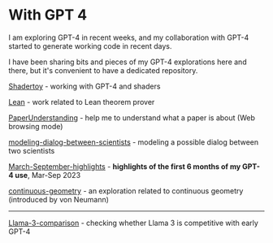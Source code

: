# With GPT 4

I am exploring GPT-4 in recent weeks, and my collaboration with GPT-4 started to generate working code in recent days.

I have been sharing bits and pieces of my GPT-4 explorations here and there, but it's convenient to have a dedicated repository.

[Shadertoy](Shadertoy) - working with GPT-4 and shaders

[Lean](Lean) - work related to Lean theorem prover

[PaperUnderstanding](PaperUnderstanding) - help me to understand what a paper is about (Web browsing mode)

[modeling-dialog-between-scientists](modeling-dialog-between-scientists) - modeling a possible dialog between two scientists

[March-September-highlights](March-September-highlights) - **highlights of the first 6 months of my GPT-4 use**, Mar-Sep 2023

[continuous-geometry](continuous-geometry) - an exploration related to continuous geometry (introduced by von Neumann)

---

[Llama-3-comparison](Llama-3-comparison) - checking whether Llama 3 is competitive with early GPT-4
